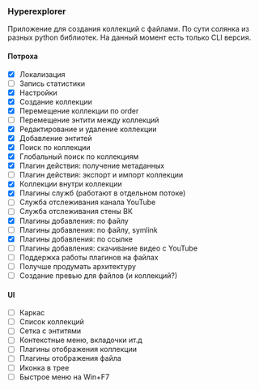 ### Hyperexplorer

Приложение для создания коллекций с файлами. По сути солянка из разных python библиотек. На данный момент есть только CLI версия.

#### Потроха
- [x] Локализация
- [ ] Запись статистики
- [x] Настройки
- [x] Создание коллекции
- [x] Перемещение коллекции по order
- [ ] Перемещение энтити между коллекций
- [x] Редактирование и удаление коллекции
- [x] Добавление энтитей
- [x] Поиск по коллекции
- [x] Глобальный поиск по коллекциям
- [x] Плагин действия: получение метаданных
- [ ] Плагин действия: экспорт и импорт коллекции
- [x] Коллекции внутри коллекции
- [x] Плагины служб (работают в отдельном потоке)
- [ ] Служба отслеживания канала YouTube
- [ ] Служба отслеживания стены ВК
- [x] Плагины добавления: по файлу
- [ ] Плагины добавления: по файлу, symlink
- [x] Плагины добавления: по ссылке
- [ ] Плагины добавления: скачивание видео с YouTube
- [ ] Поддержка работы плагинов на файлах
- [ ] Получше продумать архитектуру
- [ ] Создание превью для файлов (и коллекций?)

#### UI
- [ ] Каркас
- [ ] Список коллекций
- [ ] Сетка с энтитями
- [ ] Контекстные меню, вкладочки ит.д
- [ ] Плагины отображения коллекции
- [ ] Плагины отображения файла
- [ ] Иконка в трее
- [ ] Быстрое меню на Win+F7
